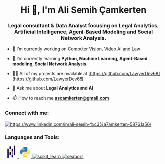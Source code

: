 <h1 align="center">Hi 👋, I'm Ali Semih Çamkerten</h1>
<h3 align="center">Legal consultant & Data Analyst focusing on Legal Analytics, Artificial Intelligence, Agent-Based Modeling and Social Network Analysis.</h3>

- 🔭 I’m currently working on Computer Vision, Video AI and Law

- 🌱 I’m currently learning **Python, Machine Learning, Agent-Based modeling, Social Network Analysis**

- 👨‍💻 All of my projects are available at [https://github.com/LawyerDev68](https://github.com/LawyerDev68)

- 💬 Ask me about **Legal Analytics and AI**

- 📫 How to reach me **ascamkerten@gmail.com**

<h3 align="left">Connect with me:</h3>
<p align="left">
<a href="https://linkedin.com/in/https://www.linkedin.com/in/ali-semih-%c3%a7amkerten-58761a56/" target="blank"><img align="center" src="https://raw.githubusercontent.com/rahuldkjain/github-profile-readme-generator/master/src/images/icons/Social/linked-in-alt.svg" alt="https://www.linkedin.com/in/ali-semih-%c3%a7amkerten-58761a56/" height="30" width="40" /></a>
</p>

<h3 align="left">Languages and Tools:</h3>
<p align="left"> <a href="https://pandas.pydata.org/" target="_blank" rel="noreferrer"> <img src="https://raw.githubusercontent.com/devicons/devicon/2ae2a900d2f041da66e950e4d48052658d850630/icons/pandas/pandas-original.svg" alt="pandas" width="40" height="40"/> </a> <a href="https://www.python.org" target="_blank" rel="noreferrer"> <img src="https://raw.githubusercontent.com/devicons/devicon/master/icons/python/python-original.svg" alt="python" width="40" height="40"/> </a> <a href="https://scikit-learn.org/" target="_blank" rel="noreferrer"> <img src="https://upload.wikimedia.org/wikipedia/commons/0/05/Scikit_learn_logo_small.svg" alt="scikit_learn" width="40" height="40"/> </a> <a href="https://seaborn.pydata.org/" target="_blank" rel="noreferrer"> <img src="https://seaborn.pydata.org/_images/logo-mark-lightbg.svg" alt="seaborn" width="40" height="40"/> </a> </p>
